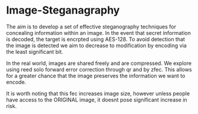 # Image-Steganagraphy
The aim is to develop a set of effective steganography techniques for concealing information within an image. In the event that secret information is decoded, the target is encrpted using AES-128. To avoid detection that the image is detected we aim to decrease to modification by encoding via the least significant bit.

In the real world, images are shared freely and are compressed. We explore using reed solo forward error correction through qr and by zfec. This allows for a greater chance that the image preserves the information we want to encode.

It is worth noting that this fec increases image size, however unless people have access to the ORIGINAL image, it doesnt pose significant increase in risk.
